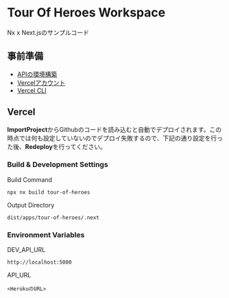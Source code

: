 # Tour Of Heroes Workspace

Nx x Next.jsのサンプルコード

## 事前準備

- [APIの環境構築](https://github.com/takeshiemoto/tour-of-heroes-api)
- [Vercelアカウント](https://vercel.com/)
- [Vercel CLI](https://vercel.com/download)

## Vercel

**ImportProject**からGithubのコードを読み込むと自動でデプロイされます。この時点では何も設定していないのでデプロイ失敗するので、下記の通り設定を行った後、**Redeploy**を行ってください。

### Build & Development Settings

Build Command

```
npx nx build tour-of-heroes
```

Output Directory

```
dist/apps/tour-of-heroes/.next
```

### Environment Variables

DEV_API_URL

```
http://localhost:5000
```

API_URL

```
<HerokuのURL>
```
